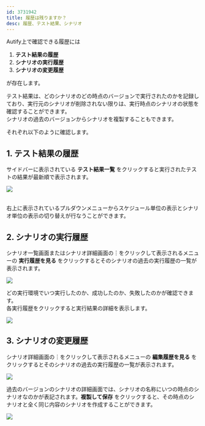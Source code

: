 ```yaml
---
id: 3731942
title: 履歴は残りますか？
desc: 履歴、テスト結果、シナリオ
---
```


Autify上で確認できる履歴には

1.  **テスト結果の履歴**
2.  **シナリオの実行履歴**
3.  **シナリオの変更履歴**

が存在します。

テスト結果は、どのシナリオのどの時点のバージョンで実行されたのかを記録しており、実行元のシナリオが削除されない限りは、実行時点のシナリオの状態を確認することができます。<br>シナリオの過去のバージョンからシナリオを複製することもできます。

それぞれ以下のように確認します。

1\. テスト結果の履歴 
-------------

サイドバーに表示されている **テスト結果一覧** をクリックすると実行されたテストの結果が最新順で表示されます。<br>

![](https://downloads.intercomcdn.com/i/o/186685347/91994a5ac8df49804118b89a/_2019-10-09_17.21.58.png)

<br>右上に表示されているプルダウンメニューからスケジュール単位の表示とシナリオ単位の表示の切り替えが行なうことができます。

2\. シナリオの実行履歴
-------------

シナリオ一覧画面またはシナリオ詳細画面の︙をクリックして表示されるメニューの **実行履歴を見る** をクリックするとそのシナリオの過去の実行履歴の一覧が表示されます。

![](https://downloads.intercomcdn.com/i/o/186686571/7db23a65c5b76424473ca79b/%E3%82%B9%E3%82%AF%E3%83%AA%E3%83%BC%E3%83%B3%E3%82%B7%E3%83%A7%E3%83%83%E3%83%88+2020-02-21+17.45.07.png)

どの実行環境でいつ実行したのか、成功したのか、失敗したのかが確認できます。<br>各実行履歴をクリックすると実行結果の詳細を表示します。

![](https://downloads.intercomcdn.com/i/o/186685940/bdc8d985b4a43ebccd65f43d/_2019-10-09_17.32.04.png)

3\. シナリオの変更履歴
-------------

シナリオ詳細画面の︙をクリックして表示されるメニューの **編集履歴を見る** をクリックするとそのシナリオの過去の実行履歴の一覧が表示されます。

![](https://downloads.intercomcdn.com/i/o/186686951/21c2fc2803640f316b031b0f/%E3%82%B9%E3%82%AF%E3%83%AA%E3%83%BC%E3%83%B3%E3%82%B7%E3%83%A7%E3%83%83%E3%83%88+2020-02-21+17.47.29.png)

過去のバージョンのシナリオの詳細画面では、シナリオの名称にいつの時点のシナリオなのかが表記されます。**複製して保存** をクリックすると、その時点のシナリオと全く同じ内容のシナリオを作成することができます。

![](https://downloads.intercomcdn.com/i/o/186685805/1701b1dd0548bbb04a1e7431/_2019-10-09_17.58.20.png)